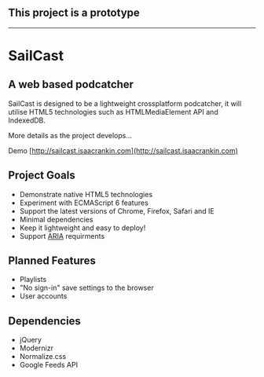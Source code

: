## This project is a prototype

---

# SailCast
## A web based podcatcher

SailCast is designed to be a lightweight crossplatform podcatcher, it will utilise HTML5 technologies such as HTMLMediaElement API and IndexedDB.

More details as the project develops...

Demo [http://sailcast.isaacrankin.com](http://sailcast.isaacrankin.com)

## Project Goals
- Demonstrate native HTML5 technologies
- Experiment with ECMAScript 6 features
- Support the latest versions of Chrome, Firefox, Safari and IE
- Minimal dependencies
- Keep it lightweight and easy to deploy!
- Support [ARIA](https://developer.mozilla.org/en-US/docs/Web/Accessibility/ARIA) requirments

## Planned Features
- Playlists
- "No sign-in" save settings to the browser
- User accounts

## Dependencies
- jQuery
- Modernizr
- Normalize.css
- Google Feeds API

